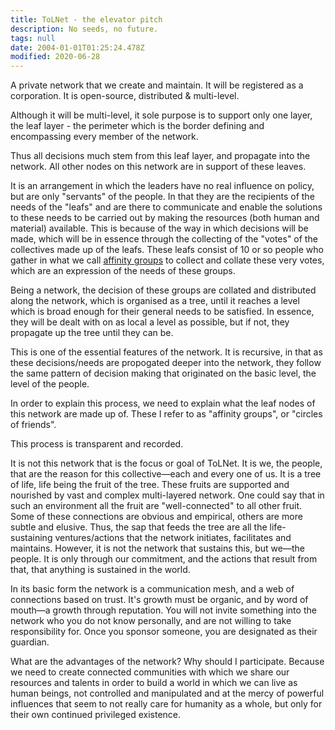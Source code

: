```yaml
---
title: ToLNet - the elevator pitch
description: No seeds, no future.
tags: null
date: 2004-01-01T01:25:24.478Z
modified: 2020-06-28
---
```


A private network that we create and maintain.
It will be registered as a corporation.
It is open-source, distributed & multi-level.

Although it will be multi-level, it sole purpose is to support only one layer, the leaf layer - the perimeter which is the border defining and encompassing every member of the network.

Thus all decisions much stem from this leaf layer, and propagate into the network. All other nodes on this network are in support of these leaves.

It is an arrangement in which the leaders have no real influence on policy, but are only "servants" of the people. In that they are the recipients of the needs of the "leafs" and are there to communicate and enable the solutions to these needs to be carried out by making the resources (both human and material) available. This is because of the way in which decisions will be made, which will be in essence through the collecting of the "votes" of the collectives made up of the leafs. These leafs consist of 10 or so people who gather in what we call [affinity groups](/posts/tol/affinity_groups/) to collect and collate these very votes, which are an expression of the needs of these groups.

Being a network, the decision of these groups are collated and distributed along the network, which is organised as a tree, until it reaches a level which is broad enough for their general needs to be satisfied. In essence, they will be dealt with on as local a level as possible, but if not, they propagate up the tree until they can be.

This is one of the essential features of the network. It is recursive, in that as these decisions/needs are propogated deeper into the network, they follow the same pattern of decision making that originated on the basic level, the level of the people.

In order to explain this process, we need to explain what the leaf nodes of this network are made up of. These I refer to as "affinity groups", or "circles of friends".

This process is transparent and recorded.

It is not this network that is the focus or goal of ToLNet. It is we, the people, that are the reason for this collective&mdash;each and every one of us. It is a tree of life, life being the fruit of the tree. These fruits are supported and nourished by vast and complex multi-layered network. One could say that in such an environment all the fruit are "well-connected" to all other fruit. Some of these connections are obvious and empirical, others are more subtle and elusive. Thus, the sap that feeds the tree are all the life-sustaining ventures/actions that the network initiates, facilitates and maintains. However, it is not the network that sustains this, but we&mdash;the people. It is only through our commitment, and the actions that result from that, that anything is sustained in the world.

In its basic form the network is a communication mesh, and a web of connections based on trust. It's growth must be organic, and by word of mouth&mdash;a growth through reputation. You will not invite something into the network who you do not know personally, and are not willing to take responsibility for. Once you sponsor someone, you are designated as their guardian.

What are the advantages of the network? Why should I participate. Because we need to create connected communities with which we share our resources and talents in order to build a world in which we can live as human beings, not controlled and manipulated and at the mercy of powerful influences that seem to not really care for humanity as a whole, but only for their own continued privileged existence.
